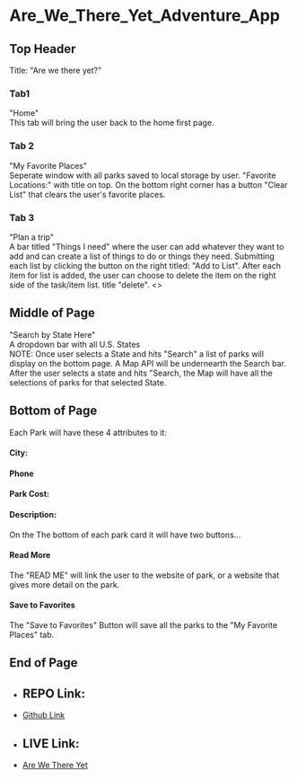 # Are_We_There_Yet_Adventure_App

## Top Header
Title: "Are we there yet?"
  
### Tab1
"Home"</br>
This tab will bring the user back to the home first page.
  
### Tab 2
"My Favorite Places"</br>
Seperate window with all parks saved to local storage by user. "Favorite Locations:" with title on top. On the bottom right corner has a button "Clear List" that clears the user's favorite places.

### Tab 3

"Plan a trip"</br>
A bar titled "Things I need" where the user can add whatever they want to add and can create a list of things to do or things they need. Submitting each list by clicking the button on the right titled: "Add to List". After each item for list is added, the user can choose to delete the item on the right side of the task/item list. title "delete".
  <<End of Header>>

## Middle of Page
"Search by State Here"</br>
A dropdown bar with all U.S. States</br>
NOTE: Once user selects a State and hits "Search" a list of parks will display on the bottom page.
A Map API will be undernearth the Search bar. After the user selects a state and hits "Search, the Map will have all the selections of parks for that selected State.
  
## Bottom of Page
Each Park will have these 4 attributes to it:</br>
#### City:
#### Phone
#### Park Cost:
#### Description:
On the The bottom of each park card it will have two buttons...
#### Read More
The "READ ME" will link the user to the website of park, or a website that gives more detail on the park.
#### Save to Favorites
The "Save to Favorites" Button will save all the parks to the "My Favorite Places" tab.
## End of Page
- ## REPO Link:
- [Github Link](https://github.com/xnd0/Are_We_There_Yet_Adventure_App/)
- ## LIVE Link:</br>
- [Are We There Yet](https://xnd0.github.io/Are_We_There_Yet_Adventure_App/)
